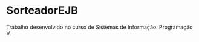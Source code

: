 SorteadorEJB
============

Trabalho desenvolvido no curso de Sistemas de Informação.
Programação V.
